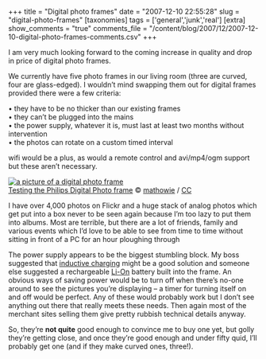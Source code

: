 +++
title = "Digital photo frames"
date = "2007-12-10 22:55:28"
slug = "digital-photo-frames"
[taxonomies]
tags = ['general','junk','real']
[extra]
show_comments = "true"
comments_file = "/content/blog/2007/12/2007-12-10-digital-photo-frames-comments.csv"
+++

I am very much looking forward to the coming increase in quality and drop in price of digital photo frames.

We currently have five photo frames in our living room (three are curved, four are glass-edged). I wouldn’t mind swapping them out for digital frames provided there were a few criteria:

• they have to be no thicker than our existing frames  
• they can’t be plugged into the mains  
• the power supply, whatever it is, must last at least two months without intervention  
• the photos can rotate on a custom timed interval

wifi would be a plus, as would a remote control and avi/mp4/ogm support but these aren’t necessary.

[![a picture of a digital photo frame](http://philwilson.org/blog/wp-content/uploads/2007/12/digitalphotoframe.jpg)](http://www.flickr.com/photos/mathowie/65762991/ "Digital photo frame")  
[Testing the Philips Digital Photo frame](http://www.flickr.com/photos/mathowie/65762991/) © [mathowie](http://www.flickr.com/people/mathowie/) / [CC](http://creativecommons.org/licenses/by-nc-sa/2.0/deed.en_GB "Used under the Attribution-Non-Commercial-Share Alike 2.0 Creative Commons license")

I have over 4,000 photos on Flickr and a huge stack of analog photos which get put into a box never to be seen again because I’m too lazy to put them into albums. Most are terrible, but there are a lot of friends, family and various events which I’d love to be able to see from time to time without sitting in front of a PC for an hour ploughing through

The power supply appears to be the biggest stumbling block. My boss suggested that [inductive charging](http://en.wikipedia.org/wiki/Inductive_charging) might be a good solution and someone else suggested a rechargeable [Li-On](http://en.wikipedia.org/wiki/Li-on) battery built into the frame. An obvious ways of saving power would be to turn off when there’s no-one around to see the pictures you’re displaying – a timer for turning itself on and off would be perfect. Any of these would probably work but I don’t see anything out there that really meets these needs. Then again most of the merchant sites selling them give pretty rubbish technical details anyway.

So, they’re **not quite** good enough to convince me to buy one yet, but golly they’re getting close, and once they’re good enough and under fifty quid, I’ll probably get one (and if they make curved ones, three!).
